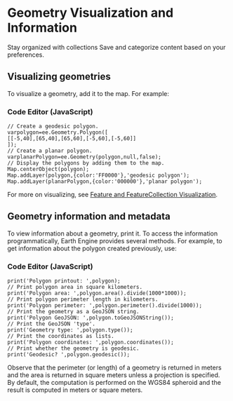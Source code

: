  
#  Geometry Visualization and Information
Stay organized with collections  Save and categorize content based on your preferences. 
## Visualizing geometries
To visualize a geometry, add it to the map. For example:
### Code Editor (JavaScript)
```
// Create a geodesic polygon.
varpolygon=ee.Geometry.Polygon([
[[-5,40],[65,40],[65,60],[-5,60],[-5,60]]
]);
// Create a planar polygon.
varplanarPolygon=ee.Geometry(polygon,null,false);
// Display the polygons by adding them to the map.
Map.centerObject(polygon);
Map.addLayer(polygon,{color:'FF0000'},'geodesic polygon');
Map.addLayer(planarPolygon,{color:'000000'},'planar polygon');
```

For more on visualizing, see [Feature and FeatureCollection Visualization](https://developers.google.com/earth-engine/guides/feature_collections_visualizing).
## Geometry information and metadata
To view information about a geometry, print it. To access the information programmatically, Earth Engine provides several methods. For example, to get information about the polygon created previously, use:
### Code Editor (JavaScript)
```
print('Polygon printout: ',polygon);
// Print polygon area in square kilometers.
print('Polygon area: ',polygon.area().divide(1000*1000));
// Print polygon perimeter length in kilometers.
print('Polygon perimeter: ',polygon.perimeter().divide(1000));
// Print the geometry as a GeoJSON string.
print('Polygon GeoJSON: ',polygon.toGeoJSONString());
// Print the GeoJSON 'type'.
print('Geometry type: ',polygon.type());
// Print the coordinates as lists.
print('Polygon coordinates: ',polygon.coordinates());
// Print whether the geometry is geodesic.
print('Geodesic? ',polygon.geodesic());
```

Observe that the perimeter (or length) of a geometry is returned in meters and the area is returned in square meters unless a projection is specified. By default, the computation is performed on the WGS84 spheroid and the result is computed in meters or square meters.
